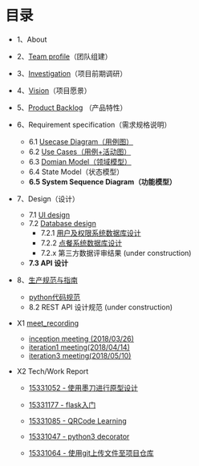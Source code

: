 # 目录

  

- 1、About

- 2、[Team profile](https://github.com/sysu-badass/Dashboard/blob/master/Documents/Team-profile.md)（团队组建）

- 3、[Investigation](https://github.com/sysu-badass/Dashboard/blob/master/Documents/Investigation-report.md)（项目前期调研）

- 4、[Vision](https://github.com/sysu-badass/Dashboard/blob/master/Documents/Vision.pdf)（项目愿景）

- 5、[Product Backlog](https://github.com/sysu-badass/Dashboard/blob/master/Documents/backlog.md) （产品特性）

- 6、Requirement specification（需求规格说明）

  - 6.1 [Usecase Diagram（用例图）](https://github.com/sysu-badass/Dashboard/tree/master/Documents/Requirement-specification/Usecase-Diagram)
  - 6.2 [Use Cases（用例+活动图）](https://github.com/sysu-badass/Dashboard/tree/master/Documents/Requirement-specification/Use-cases)
  - 6.3 [Domian Model（领域模型）](https://github.com/sysu-badass/Dashboard/blob/master/Documents/Requirement-specification/Domain-Model.png)
  - 6.4 State Model（状态模型）
  - **6.5 System Sequence Diagram（功能模型）**

- 7、Design（设计）

  - 7.1 [UI design](https://github.com/sysu-badass/Dashboard/blob/master/Documents/UI-design.md)
  - 7.2 [Database design](https://github.com/sysu-badass/Dashboard/tree/master/Documents/database_design)
    - 7.2.1 [用户及权限系统数据库设计](https://github.com/sysu-badass/Dashboard/blob/master/Documents/database_design/%E6%9D%83%E9%99%90%E7%B3%BB%E7%BB%9F%E6%95%B0%E6%8D%AE%E5%BA%93%E8%AE%BE%E8%AE%A1.png)
    - 7.2.2 [点餐系统数据库设计](https://github.com/sysu-badass/Dashboard/blob/master/Documents/database_design/%E7%82%B9%E9%A4%90%E7%B3%BB%E7%BB%9F%E6%95%B0%E6%8D%AE%E5%BA%93%E8%AE%BE%E8%AE%A1.jpg)
    - 7.2.x 第三方数据评审结果 (under construction)
  - **7.3 API 设计**

- 8、[生产规范与指南](https://github.com/sysu-badass/Dashboard/tree/master/Documents/%E7%94%9F%E4%BA%A7%E8%A7%84%E8%8C%83%E4%B8%8E%E6%8C%87%E5%8D%97)

  * [python代码规范](https://github.com/sysu-badass/Dashboard/blob/master/Documents/%E7%94%9F%E4%BA%A7%E8%A7%84%E8%8C%83%E4%B8%8E%E6%8C%87%E5%8D%97/python%E4%BB%A3%E7%A0%81%E8%A7%84%E8%8C%83.md)

  - 8.2 REST API 设计规范 (under construction)

- X1 [meet_recording](https://github.com/sysu-badass/Dashboard/tree/master/Documents/meeting-record)

  - [inception meeting (2018/03/26)](https://github.com/sysu-badass/Dashboard/blob/master/Documents/meeting-record/inception-meeting.md)
  - [iteration1 meeting(2018/04/14)](https://github.com/sysu-badass/Dashboard/blob/master/Documents/meeting-record/iteration1-meeting.md)
  - [iteration3 meeting(2018/05/10)](https://github.com/sysu-badass/Dashboard/blob/master/Documents/meeting-record/iteration2-meeting.md)

- X2 Tech/Work Report

  - [15331052 - 使用墨刀进行原型设计](https://chengr25.github.io/2018/04/15/lesson5/)

  - [15331177 - flask入门](https://ishoping.github.io/hw5/)

  - [15331085 - QRCode Learning](https://8652.github.io/QR-Code/)

  - [15331047 - python3 decorator](https://saltyfish123.github.io/15331047_homework_3/)

  - [15331064 - 使用git上传文件至项目仓库](https://blog.csdn.net/qq_33361432/article/details/79919040)

    ​